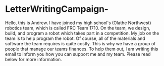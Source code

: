 # LetterWritingCampaign-
<p>Hello, this is Andrew. I have joined my high school's (Olathe Northwest) robotics team, which is called FRC Team 1710. On the team, we design, build, and program a robot which takes part in a competition. My job on the team is to help program the robot. Of course, all of the materials and software the team requires is quite costly. This is why we have a group of people that manage our teams finances. To help them out, I am writing this email to inform you how you can support me and my team. Please read below for more information.</p>
